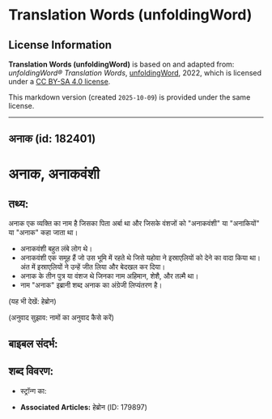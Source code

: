 # Translation Words (unfoldingWord)

## License Information

**Translation Words (unfoldingWord)** is based on and adapted from: _unfoldingWord® Translation Words_, [unfoldingWord](https://unfoldingword.org/utw), 2022, which is licensed under a [CC BY-SA 4.0 license](https://creativecommons.org/licenses/by-sa/4.0/legalcode.en).

This markdown version (created `2025-10-09`) is provided under the same license.



--------------------------------

## अनाक (id: 182401)

अनाक, अनाकवंशी
==============

तथ्य:
-----

अनाक एक व्यक्ति का नाम है जिसका पिता अर्बा था और जिसके वंशजों को "अनाकवंशी" या "अनाकियों" या "अनाक" कहा जाता था।

* अनाकवंशी बहुत लंबे लोग थे।
* अनाकवंशी एक समूह हैं जो उस भूमि में रहते थे जिसे यहोवा ने इस्राएलियों को देने का वादा किया था। अंत में इस्राएलियों ने उन्हें जीत लिया और बेदखल कर दिया।
* अनाक के तीन पुत्र या वंशज थे जिनका नाम अहिमान, शेशै, और तल्मै था।
* नाम "अनाक" इब्रानी शब्द अनाक का अंग्रेजी लिप्यंतरण है।

(यह भी देखें: हेब्रोन)

(अनुवाद सुझाव: नामों का अनुवाद कैसे करें)

बाइबल संदर्भ:
-------------

शब्द विवरण:
-----------

* स्ट्रॉन्ग का:

* **Associated Articles:** हेब्रोन (ID: 179897)

